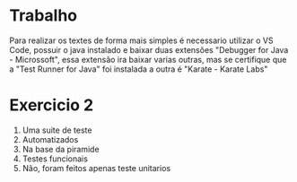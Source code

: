 # Trabalho

Para realizar os textes de forma mais simples é necessario utilizar o VS Code, possuir o java instalado e baixar duas extensões "Debugger for Java - Microssoft", essa extensão ira baixar varias outras, mas se certifique que a "Test Runner for Java" foi instalada a outra é "Karate - Karate Labs"

# Exercicio 2
1. Uma suite de teste
2. Automatizados
3. Na base da piramide
4. Testes funcionais
5. Não, foram feitos apenas teste unitarios
